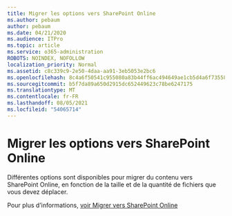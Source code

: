```yaml
---
title: Migrer les options vers SharePoint Online
ms.author: pebaum
author: pebaum
ms.date: 04/21/2020
ms.audience: ITPro
ms.topic: article
ms.service: o365-administration
ROBOTS: NOINDEX, NOFOLLOW
localization_priority: Normal
ms.assetid: c8c339c9-2e50-4daa-aa91-3eb5053e2bc6
ms.openlocfilehash: 8c4a6f50541c955080a83b44ff6ac494649ae1cb5d4a6f735584bcc769be61ec
ms.sourcegitcommit: b5f7da89a650d2915dc652449623c78be6247175
ms.translationtype: MT
ms.contentlocale: fr-FR
ms.lasthandoff: 08/05/2021
ms.locfileid: "54065714"
---
```

# <a name="migrate-options-to-sharepoint-online"></a>Migrer les options vers SharePoint Online

Différentes options sont disponibles pour migrer du contenu vers SharePoint Online, en fonction de la taille et de la quantité de fichiers que vous devez déplacer.
  
Pour plus d’informations, [voir Migrer vers SharePoint Online](https://go.microsoft.com/fwlink/?linkid-2022029)
  

